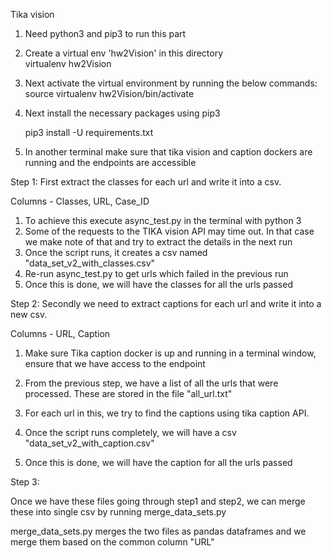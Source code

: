 Tika vision

1) Need python3 and pip3 to run this part

2) Create a virtual env 'hw2Vision' in this directory   
	virtualenv hw2Vision

3) Next activate the virtual environment by running the below commands:   
	source virtualenv hw2Vision/bin/activate

4) Next install the necessary packages using pip3

	pip3 install -U requirements.txt

5) In another terminal make sure that tika vision and caption dockers are running and the endpoints are accessible

Step 1: First extract the classes for each url and write it into a csv.   

Columns - Classes, URL, Case_ID   

1) To achieve this execute async_test.py in the terminal with python 3   
2) Some of the requests to the TIKA vision API may time out. In that case we make note of that and try to extract the details in the next run   
3) Once the script runs, it creates a csv named "data_set_v2_with_classes.csv"
4) Re-run async_test.py to get urls which failed in the previous run   
5) Once this is done, we will have the classes for all the urls passed   


Step 2: Secondly we need to extract captions for each url and write it into a new csv.

Columns - URL, Caption

1) Make sure Tika caption docker is up and running in a terminal window, ensure that we have access to the endpoint

2) From the previous step, we have a list of all the urls that were processed. These are stored in the file "all_url.txt"

3) For each url in this, we try to find the captions using tika caption API.

4) Once the script runs completely, we will have a csv "data_set_v2_with_caption.csv"

5) Once this is done, we will have the caption for all the urls passed

Step 3:

Once we have these files going through step1 and step2, we can merge these into single csv by running merge_data_sets.py   

merge_data_sets.py merges the two files as pandas dataframes and we merge them based on the common column "URL"
